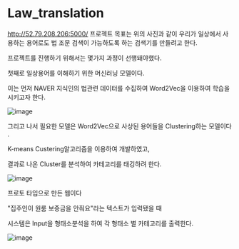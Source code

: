 # Law_translation


http://52.79.208.206:5000/
프로젝트 목표는 위의 사진과 같이 우리가 일상에서 사용하는 용어로도 법 조문 검색이 가능하도록 하는 검색기를 만들려고 한다.



프로젝트를 진행하기 위해서는 몇가지 과정이 선행돼야했다.

첫째로 일상용어를 이해하기 위한 머신러닝 모델이다. 

이는 먼저 NAVER 지식인의 법관련 데이터를 수집하여 Word2Vec을 이용하여 학습을 시키고자 한다.



![image](https://user-images.githubusercontent.com/28247914/42813786-103b35b8-89fd-11e8-9f3b-90ea87233d09.png)


그리고 나서 필요한 모델은  Word2Vec으로 사상된 용어들을 Clustering하는 모델이다 .

K-means Custering알고리즘을 이용하여 개발하였고,

결과로 나온 Cluster를 분석하여 카테고리를 태깅하려 한다. 


![image](https://user-images.githubusercontent.com/28247914/42813800-2068fc5e-89fd-11e8-92f0-3cd71755119e.png)


프로토 타입으로 만든 웹이다

"집주인이 원룸 보증금을 안줘요"라는 텍스트가 입력됐을 때 

시스템은 Input을 형태소분석을 하여 각 형태소 별 카테고리를 출력한다.


![image](https://user-images.githubusercontent.com/28247914/42813812-282f0f50-89fd-11e8-8864-fad8bf642cf4.png)


